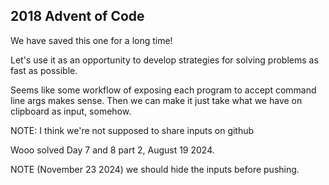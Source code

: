 ## 2018 Advent of Code

We have saved this one for a long time!

Let's use it as an opportunity to develop strategies for solving problems as fast as possible.

Seems like some workflow of exposing each program to accept command line args makes sense.
Then we can make it just take what we have on clipboard as input, somehow.

NOTE: I think we're not supposed to share inputs on github

Wooo solved Day 7 and 8 part 2, August 19 2024.

NOTE (November 23 2024) we should hide the inputs before pushing.
